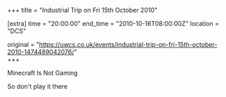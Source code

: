 +++
title = "Industrial Trip on Fri 15th October 2010"

[extra]
time = "20:00:00"
end_time = "2010-10-16T08:00:00Z"
location = "DCS"

original = "https://uwcs.co.uk/events/industrial-trip-on-fri-15th-october-2010-1474489042076/"    
+++

Minecraft Is Not Gaming

So don't play it there


